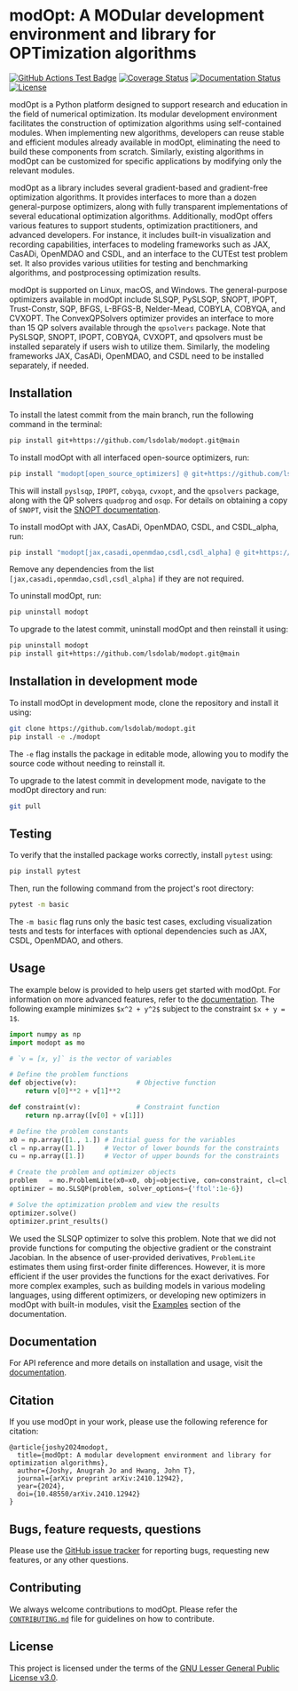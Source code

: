 # modOpt: A MODular development environment and library for OPTimization algorithms

[![GitHub Actions Test Badge](https://github.com/LSDOlab/modopt/actions/workflows/install_test.yml/badge.svg)](https://github.com/LSDOlab/modopt/actions)
[![Coverage Status](https://coveralls.io/repos/github/LSDOlab/modopt/badge.svg?branch=main&kill_cache=1)](https://coveralls.io/github/LSDOlab/modopt?branch=main)
[![Documentation Status](https://readthedocs.org/projects/modopt/badge/?version=latest)](https://modopt.readthedocs.io/en/latest/?badge=main)
[![License](https://img.shields.io/badge/License-GNU_LGPL_v3-blue.svg)](https://www.gnu.org/licenses/lgpl-3.0)

<!---
[![Python](https://img.shields.io/pypi/pyversions/modopt)](https://img.shields.io/pypi/pyversions/modopt)
[![Pypi](https://img.shields.io/pypi/v/modopt)](https://pypi.org/project/modopt/)
[![Pypi version](https://img.shields.io/pypi/v/modopt)](https://pypi.org/project/modopt/)
[![Forks](https://img.shields.io/github/forks/LSDOlab/modopt.svg)](https://github.com/LSDOlab/modopt/network)
[![Issues](https://img.shields.io/github/issues/LSDOlab/modopt.svg)](https://github.com/LSDOlab/modopt/issues) -->

modOpt is a Python platform designed to support research and education
in the field of numerical optimization.
Its modular development environment facilitates the construction of 
optimization algorithms using self-contained modules.
When implementing new algorithms, developers can reuse stable and efficient modules 
already available in modOpt, eliminating the need to build these components from scratch. 
Similarly, existing algorithms in modOpt can be customized for specific applications
by modifying only the relevant modules.

modOpt as a library includes several gradient-based and gradient-free optimization algorithms.
It provides interfaces to more than a dozen general-purpose optimizers, 
along with fully transparent implementations of several educational optimization algorithms.
Additionally, modOpt offers various features to support students, optimization practitioners, 
and advanced developers.
For instance, it includes built-in visualization and recording capabilities, 
interfaces to modeling frameworks such as JAX, CasADi, OpenMDAO and CSDL, and
an interface to the CUTEst test problem set.
It also provides various utilities for testing and benchmarking algorithms, 
and postprocessing optimization results.

modOpt is supported on Linux, macOS, and Windows.
The general-purpose optimizers available in modOpt include SLSQP, PySLSQP,
SNOPT, IPOPT, Trust-Constr, SQP, BFGS, L-BFGS-B, Nelder-Mead, COBYLA, COBYQA, and CVXOPT.
The ConvexQPSolvers optimizer provides an interface to more than 15 QP solvers
available through the `qpsolvers` package.
Note that PySLSQP, SNOPT, IPOPT, COBYQA, CVXOPT, and qpsolvers must be 
installed separately if users wish to utilize them.
Similarly, the modeling frameworks JAX, CasADi, OpenMDAO, and CSDL 
need to be installed separately, if needed.

## Installation

To install the latest commit from the main branch, run the following command in the terminal:
```sh
pip install git+https://github.com/lsdolab/modopt.git@main
```

To install modOpt with all interfaced open-source optimizers, run:
```sh
pip install "modopt[open_source_optimizers] @ git+https://github.com/lsdolab/modopt.git@main"
```
This will install `pyslsqp`, `IPOPT`, `cobyqa`, `cvxopt`, and the `qpsolvers` package,
along with the QP solvers `quadprog` and `osqp`.
For details on obtaining a copy of `SNOPT`, visit the 
[SNOPT documentation](https://modopt.readthedocs.io/en/latest/src/performant_algs/snopt.html).

To install modOpt with JAX, CasADi, OpenMDAO, CSDL, and CSDL_alpha, run:
```sh
pip install "modopt[jax,casadi,openmdao,csdl,csdl_alpha] @ git+https://github.com/lsdolab/modopt.git@main"
```
Remove any dependencies from the list `[jax,casadi,openmdao,csdl,csdl_alpha]` if they are not required.

To uninstall modOpt, run:
```sh
pip uninstall modopt
```

To upgrade to the latest commit, uninstall modOpt and then reinstall it using:
```sh
pip uninstall modopt
pip install git+https://github.com/lsdolab/modopt.git@main
```

## Installation in development mode

To install modOpt in development mode, clone the repository and install it using:
```sh
git clone https://github.com/lsdolab/modopt.git
pip install -e ./modopt
```
The `-e` flag installs the package in editable mode, 
allowing you to modify the source code without needing to reinstall it.

To upgrade to the latest commit in development mode, navigate to the modOpt directory and run:
```sh
git pull
```

## Testing
To verify that the installed package works correctly, install `pytest` using:
```sh
pip install pytest
```
Then, run the following command from the project's root directory:
```sh
pytest -m basic
```
The `-m basic` flag runs only the basic test cases, excluding
visualization tests and tests for interfaces with
optional dependencies such as JAX, CSDL, OpenMDAO, and others.

## Usage 

The example below is provided to help users get started with modOpt.
For information on more advanced features, refer to the 
[documentation](https://modopt.readthedocs.io/).
The following example minimizes `$x^2 + y^2$` subject to
the constraint `$x + y = 1$`.

```python
import numpy as np
import modopt as mo

# `v = [x, y]` is the vector of variables

# Define the problem functions
def objective(v):               # Objective function
    return v[0]**2 + v[1]**2

def constraint(v):              # Constraint function
    return np.array([v[0] + v[1]])

# Define the problem constants
x0 = np.array([1., 1.]) # Initial guess for the variables
cl = np.array([1.])     # Vector of lower bounds for the constraints
cu = np.array([1.])     # Vector of upper bounds for the constraints

# Create the problem and optimizer objects
problem   = mo.ProblemLite(x0=x0, obj=objective, con=constraint, cl=cl, cu=cu)
optimizer = mo.SLSQP(problem, solver_options={'ftol':1e-6})

# Solve the optimization problem and view the results
optimizer.solve()
optimizer.print_results()
```

We used the SLSQP optimizer to solve this problem.
Note that we did not provide functions for computing the objective gradient
or the constraint Jacobian.
In the absence of user-provided derivatives, `ProblemLite` estimates them
using first-order finite differences.
However, it is more efficient if the user provides the functions for the exact derivatives.
For more complex examples, such as building models in various modeling languages, using different optimizers,
or developing new optimizers in modOpt with built-in modules,
visit the [Examples](https://modopt.readthedocs.io/en/latest/src/examples.html)
section of the documentation.

## Documentation
For API reference and more details on installation and usage, visit the [documentation](https://modopt.readthedocs.io/).

## Citation
If you use modOpt in your work, please use the following reference for citation:

```
@article{joshy2024modopt,
  title={modOpt: A modular development environment and library for optimization algorithms},
  author={Joshy, Anugrah Jo and Hwang, John T},
  journal={arXiv preprint arXiv:2410.12942},
  year={2024},
  doi={10.48550/arXiv.2410.12942}
}
```

## Bugs, feature requests, questions
Please use the [GitHub issue tracker](https://github.com/LSDOlab/modopt/issues) 
for reporting bugs, requesting new features, or any other questions.

## Contributing
We always welcome contributions to modOpt. 
Please refer the [`CONTRIBUTING.md`](https://github.com/LSDOlab/modopt/blob/main/CONTRIBUTING.md) 
file for guidelines on how to contribute.

## License
This project is licensed under the terms of the [GNU Lesser General Public License v3.0](https://github.com/LSDOlab/modopt/blob/main/LICENSE.txt).
